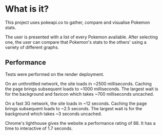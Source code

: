 # What is it?

This project uses pokeapi.co to gather, compare and visualise Pokemon stats.

The user is presented with a list of every Pokemon available. After selecting one, the user can compare that Pokemon's stats to the others' using a variety of different graphs.


## Performance

Tests were performed on the render deployment.

On an unthrottled network, the site loads in ~2500 milliseconds. Caching the page brings subsequent loads to ~1000 milliseconds. The largest wait is for the background and favicon which takes ~700 milliseconds uncached.

On a fast 3G network, the site loads in ~12 seconds. Caching the page brings subsequent loads to ~2.5 seconds. The largest wait is for the background which takes ~3 seconds uncached.

Chrome's lighthouse gives the website a performance rating of 88. It has a time to interactive of 1.7 seconds.
